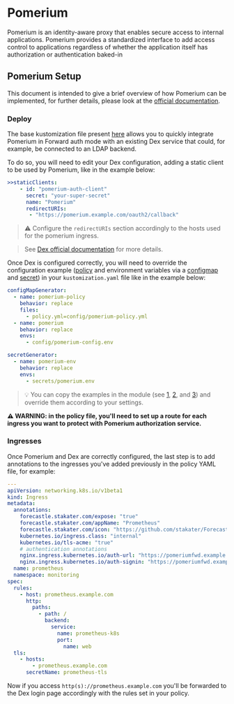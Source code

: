# Pomerium

<!-- <KFD-DOCS> -->

Pomerium is an identity-aware proxy that enables secure access to internal applications. Pomerium provides a standardized interface to add access control to applications regardless of whether the application itself has authorization or authentication baked-in

## Pomerium Setup

This document is intended to give a brief overview of how Pomerium can be implemented, for further details, please look at the [official documentation][pomerium-docs].

### Deploy

The base kustomization file present [here](./kustomization.yaml) allows you to quickly integrate Pomerium in Forward auth mode with an existing Dex service that could, for example, be connected to an LDAP backend.

To do so, you will need to edit your Dex configuration, adding a static client to be used by Pomerium, like in the example below:

```yaml
>>staticClients:
    - id: "pomerium-auth-client"
      secret: "your-super-secret"
      name: "Pomerium"
      redirectURIs:
       - "https://pomerium.example.com/oauth2/callback"
```

> ⚠️ Configure the `redirectURIs` section accordingly to the hosts used for the pomerium ingress.
<!-- space intentionally left blank -->
> See [Dex official documentation][dex-docs] for more details.

Once Dex is configured correctly, you will need to override the configuration example ([policy](./config/policy.example.yaml) and environment variables via a [configmap](./config/config.example.env) and [secret](secrets/pomerium.example.env)) in your `kustomization.yaml` file like in the example below:

```yaml
configMapGenerator:
  - name: pomerium-policy
    behavior: replace
    files:
      - policy.yml=config/pomerium-policy.yml
  - name: pomerium
    behavior: replace
    envs:
      - config/pomerium-config.env

secretGenerator:
  - name: pomerium-env
    behavior: replace
    envs:
      - secrets/pomerium.env
```

> 💡 You can copy the examples in the module (see [1](config/config.example.env), [2](config/policy.example.yaml), and [3](secrets/pomerium.example.env)) and override them according to your settings.

**⚠ WARNING: in the policy file, you'll need to set up a route for each ingress you want to protect with Pomerium authorization service.**

### Ingresses

Once Pomerium and Dex are correctly configured, the last step is to add annotations to the ingresses you've added previously in the policy YAML file, for example:

```yaml
---
apiVersion: networking.k8s.io/v1beta1
kind: Ingress
metadata:
  annotations:
    forecastle.stakater.com/expose: "true"
    forecastle.stakater.com/appName: "Prometheus"
    forecastle.stakater.com/icon: "https://github.com/stakater/ForecastleIcons/raw/master/prometheus.png"
    kubernetes.io/ingress.class: "internal"
    kubernetes.io/tls-acme: "true"
    # authentication annotations
    nginx.ingress.kubernetes.io/auth-url: "https://pomeriumfwd.example.com/verify?uri=$scheme://$host$request_uri"
    nginx.ingress.kubernetes.io/auth-signin: "https://pomeriumfwd.example.com/?uri=$scheme://$host$request_uri"
  name: prometheus
  namespace: monitoring
spec:
  rules:
    - host: prometheus.example.com
      http:
        paths:
          - path: /
            backend:
              service:
                name: prometheus-k8s
                port:
                  name: web
  tls:
    - hosts:
        - prometheus.example.com
      secretName: prometheus-tls
```

Now if you access `http(s)://prometheus.example.com` you'll be forwarded to the Dex login page accordingly with the rules set in your policy.

<!-- Links -->
[pomerium-docs]: https://www.pomerium.io/docs/
[dex-docs]: https://dexidp.io/docs/kubernetes/

<!-- </KFD-DOCS> -->
